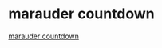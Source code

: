 # marauder countdown

<!DOCTYPE html>
<html>
<body>



<p><a href="https://raw.githack.com/Musaiyaf/marauder-countdown-/main/marauder%20countdown/countdown.html">marauder countdown</a></p>

</body>
</html>

